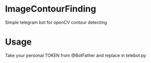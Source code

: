 # ImageContourFinding
Simple telegram bot for openCV contour detecting

# Usage
Take your personal TOKEN from @BotFather and replace in telebot.py

